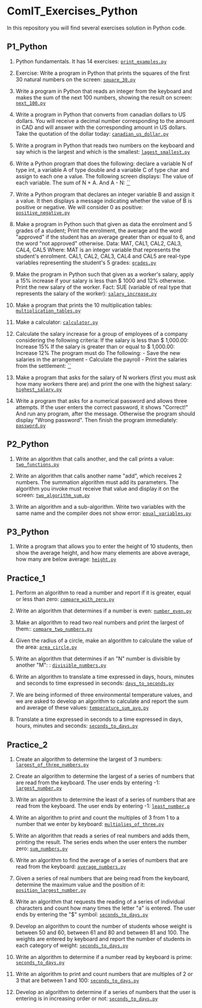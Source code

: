 # ComIT_Exercises_Python

In this repository you will find several exercises solution in Python code. 

## P1_Python

1. Python fundamentals. It has 14 exercises: [`print_examples.py`](https://github.com/AmandaArenales/ComIT_Exercises_Python/blob/main/P1_Python/print_examples.py)

1. Exercise: Write a program in Python that prints the squares of the first 30 natural numbers on the screen: [`square_30.py`](https://github.com/AmandaArenales/ComIT_Exercises_Python/blob/main/P1_Python/square_30.py)

1. Write a program in Python that reads an integer from the keyboard and makes the sum of the next 100 numbers, showing the result on screen: [`next_100.py`](https://github.com/AmandaArenales/ComIT_Exercises_Python/blob/main/P1_Python/next_100.py)

1. Write a program in Python that converts from canadian dollars to US dollars. You will receive a decimal number corresponding 
to the amount in CAD and will answer with the corresponding amount in US dollars. 
Take the quotation of the dollar today: [`canadian_us_dollar.py`](https://github.com/AmandaArenales/ComIT_Exercises_Python/blob/main/P1_Python/canadian_us_dollar.py)

1. Write a program in Python that reads two numbers on the keyboard and say which is the largest and which is the smallest: [`lagest_smallest.py`](https://github.com/AmandaArenales/ComIT_Exercises_Python/blob/main/P1_Python/lagest_smallest.py)

1. Write a Python program that does the following: declare a variable N of type int, a variable A of type double and a variable C of type char and assign to each one a value. The following screen displays: The value of each variable. The sum of N + A. And A - N: [``]()
 
1. Write a Python program that declares an integer variable B and assign it a value. It then displays a message indicating whether the value of B is positive or negative. We will consider 0 as positive: [`positive_negative.py`](https://github.com/AmandaArenales/ComIT_Exercises_Python/blob/main/P1_Python/positive_negative.py)

1. Make a program in Python such that given as data the enrolment and 5 grades of a student; Print the enrolment, the average and the word "approved" if the student has an average greater than or equal to 6, and the word "not approved" otherwise. Data: MAT, CAL1, CAL2, CAL3, CAL4, CAL5 Where: MAT is an integer variable that represents the student's enrolment. CAL1, CAL2, CAL3, CAL4 and CAL5 are real-type variables representing the student's 5 grades: [`grades.py`](https://github.com/AmandaArenales/ComIT_Exercises_Python/blob/main/P1_Python/grades.py)

1. Make the program in Python such that given as a worker's salary, apply a 15% increase if your salary is less than $ 1000 and 12% otherwise. Print the new salary of the worker. Fact: SUE (variable of real type that represents the salary of the worker): [`salary_increase.py`](https://github.com/AmandaArenales/ComIT_Exercises_Python/blob/main/P1_Python/salary_increase.py)

1. Make a program that prints the 10 multiplication tables: [`multiplication_tables.py`](https://github.com/AmandaArenales/ComIT_Exercises_Python/blob/main/P1_Python/multiplication_tables.py)

1. Make a calculator: [`calculator.py`](https://github.com/AmandaArenales/ComIT_Exercises_Python/blob/main/P1_Python/calculator.py)

1. Calculate the salary increase for a group of employees of a company considering the following criteria: If the salary is less than $ 1,000.00: Increase 15% If the salary is greater than or equal to $ 1,000.00: Increase 12% The program must do The following: - Save the new salaries in the arrangement - Calculate the payroll - Print the salaries from the settlement: [``]()

1. Make a program that asks for the salary of N workers (first you must ask how many workers there are) and print the one with the highest salary: [`highest_salary.py`](https://github.com/AmandaArenales/ComIT_Exercises_Python/blob/main/P1_Python/highest_salary.py)

1. Write a program that asks for a numerical password and allows three attempts. If the user enters the correct password, it shows "Correct!" And run any program, after the message. Otherwise the program should display "Wrong password". Then finish the program immediately: [`password.py`](https://github.com/AmandaArenales/ComIT_Exercises_Python/blob/main/P1_Python/password.py)

## P2_Python

1. Write an algorithm that calls another, and the call prints a value: [`two_functions.py`](https://github.com/AmandaArenales/ComIT_Exercises_Python/blob/main/P2_Python/two_functions.py)

1. Write an algorithm that calls another name "add", which receives 2 numbers. The summation algorithm must add its parameters. The algorithm you invoke must receive that value and display it on the screen: [`two_algorithm_sum.py`](https://github.com/AmandaArenales/ComIT_Exercises_Python/blob/main/P2_Python/two_algorithm_sum.py)

1. Write an algorithm and a sub-algorithm. Write two variables with the same name and the compiler does not show error: [`equal_variables.py`](https://github.com/AmandaArenales/ComIT_Exercises_Python/blob/main/P2_Python/equal_variables.py)

## P3_Python

1. Write a program that allows you to enter the height of 10 students, then show the average height, and how many elements are above average, how many are below average: [`height.py`](https://github.com/AmandaArenales/ComIT_Exercises_Python/blob/main/P3_Python/height.py)

## Practice_1

1. Perform an algorithm to read a number and report if it is greater, equal or less than zero: [`compare_with_zero.py`](https://github.com/AmandaArenales/ComIT_Exercises_Python/blob/main/Practice_1/compare_with_zero.py)

1. Write an algorithm that determines if a number is even: [`number_even.py`](https://github.com/AmandaArenales/ComIT_Exercises_Python/blob/main/Practice_1/number_even.py)

1. Make an algorithm to read two real numbers and print the largest of them:: [`compare_two_numbers.py`](https://github.com/AmandaArenales/ComIT_Exercises_Python/blob/main/Practice_1/compare_two_numbers.py)

1. Given the radius of a circle, make an algorithm to calculate the value of the area: [`area_circle.py`](https://github.com/AmandaArenales/ComIT_Exercises_Python/blob/main/Practice_1/area_circle.py)

1. Write an algorithm that determines if an "N" number is divisible by another "M": : [`divisible_numbers.py`](https://github.com/AmandaArenales/ComIT_Exercises_Python/blob/main/Practice_1/divisible_numbers.py)

1. Write an algorithm to translate a time expressed in days, hours, minutes and seconds to time expressed in 
seconds: [`days_to_seconds.py`](https://github.com/AmandaArenales/ComIT_Exercises_Python/blob/main/Practice_1/days_to_seconds.py)

1. We are being informed of three environmental temperature values, and we are asked to develop an algorithm to 
calculate and report the sum and average of these values: [`temperature_sum_avg.py`](https://github.com/AmandaArenales/ComIT_Exercises_Python/blob/main/Practice_1/temperature_sum_avg.py)

1. Translate a time expressed in seconds to a time expressed in days, hours, minutes and 
seconds: [`seconds_to_days.py`](https://github.com/AmandaArenales/ComIT_Exercises_Python/blob/main/Practice_1/seconds_to_days.py)

## Practice_2

1. Create an algorithm to determine the largest of 3 numbers: [`largest_of_three_numbers.py`](https://github.com/AmandaArenales/ComIT_Exercises_Python/blob/main/Practice_2/largest_of_three_numbers.py)

1. Create an algorithm to determine the largest of a series of numbers that are read from the keyboard. The user 
ends by entering -1: [`largest_number.py`](https://github.com/AmandaArenales/ComIT_Exercises_Python/blob/main/Practice_2/largest_number.py)

1. Write an algorithm to determine the least of a series of numbers that are read from the keyboard. The user ends 
by entering -1: [`least_number.p`](https://github.com/AmandaArenales/ComIT_Exercises_Python/blob/main/Practice_2/least_number.py)

1. Write an algorithm to print and count the multiples of 3 from 1 to a number that we enter by keyboard: [`multiplies_of_three.py`](https://github.com/AmandaArenales/ComIT_Exercises_Python/blob/main/Practice_2/multiplies_of_three.py)

1. Write an algorithm that reads a series of real numbers and adds them, printing the result. The series ends when 
the user enters the number zero: [`sum_numbers.py`](https://github.com/AmandaArenales/ComIT_Exercises_Python/blob/main/Practice_2/sum_numbers.py)

1. Write an algorithm to find the average of a series of numbers that are read from the keyboard: [`average_numbers.py`](https://github.com/AmandaArenales/ComIT_Exercises_Python/blob/main/Practice_2/average_numbers.py)

1. Given a series of real numbers that are being read from the keyboard, determine the maximum value and the 
position of it: [`position_largest_number.py`](https://github.com/AmandaArenales/ComIT_Exercises_Python/blob/main/Practice_2/position_largest_number.py)

1. Write an algorithm that requests the reading of a series of individual characters and count how many times the 
letter "a" is entered. The user ends by entering the "$" symbol: [`seconds_to_days.py`](https://github.com/AmandaArenales/ComIT_Exercises_Python/blob/main/Practice_1/seconds_to_days.py)

1. Develop an algorithm to count the number of students whose weight is between 50 and 60, between 61 and 80 
and between 81 and 100. The weights are entered by keyboard and report the number of students in each 
category of weight: [`seconds_to_days.py`](https://github.com/AmandaArenales/ComIT_Exercises_Python/blob/main/Practice_1/seconds_to_days.py)

1. Write an algorithm to determine if a number read by keyboard is prime: [`seconds_to_days.py`](https://github.com/AmandaArenales/ComIT_Exercises_Python/blob/main/Practice_1/seconds_to_days.py)

1. Write an algorithm to print and count numbers that are multiples of 2 or 3 that are between 1 and 100: [`seconds_to_days.py`](https://github.com/AmandaArenales/ComIT_Exercises_Python/blob/main/Practice_1/seconds_to_days.py)

1. Develop an algorithm to determine if a series of numbers that the user is entering is in increasing order or not: [`seconds_to_days.py`](https://github.com/AmandaArenales/ComIT_Exercises_Python/blob/main/Practice_1/seconds_to_days.py)

